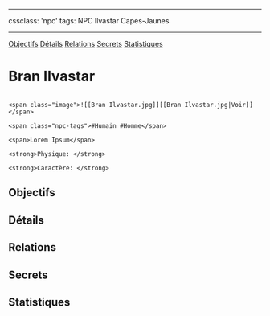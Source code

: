 
---

cssclass: 'npc'
tags: NPC Ilvastar Capes-Jaunes 

---
<span class="nav">[Objectifs](#Objectifs) [Détails](#Détails)  [Relations](#Relations) [Secrets](#Secrets) [Statistiques](#Statistiques)</span>

# Bran Ilvastar

```ad-desc

<span class="image">![[Bran Ilvastar.jpg]][[Bran Ilvastar.jpg|Voir]]</span>

<span class="npc-tags">#Humain #Homme</span>

<span>Lorem Ipsum</span>

<strong>Physique: </strong>

<strong>Caractère: </strong>
```

## Objectifs

## Détails

## Relations

## Secrets

## Statistiques
